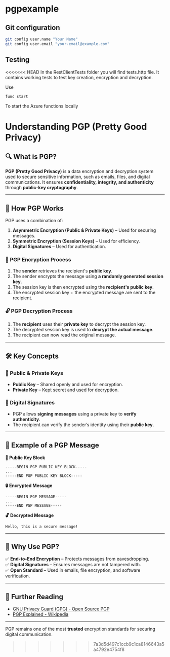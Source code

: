 # pgpexample

## Git configuration
```bash
git config user.name "Your Name"
git config user.email "your-email@example.com"

```

## Testing
<<<<<<< HEAD
In the RestClientTests folder you will find tests.http file. It contains working tests to test key creation, encryption and decryption.

Use 
```bash
func start
```
To start the Azure functions locally

# **Understanding PGP (Pretty Good Privacy)**

## **🔍 What is PGP?**
**PGP (Pretty Good Privacy)** is a data encryption and decryption system used to secure sensitive information, such as emails, files, and digital communications. It ensures **confidentiality, integrity, and authenticity** through **public-key cryptography**.

---

## **🔑 How PGP Works**
PGP uses a combination of:
1. **Asymmetric Encryption (Public & Private Keys)** – Used for securing messages.
2. **Symmetric Encryption (Session Keys)** – Used for efficiency.
3. **Digital Signatures** – Used for authentication.

### **📌 PGP Encryption Process**
1. The **sender** retrieves the recipient's **public key**.
2. The sender encrypts the message using **a randomly generated session key**.
3. The session key is then encrypted using the **recipient's public key**.
4. The encrypted session key + the encrypted message are sent to the recipient.

### **🔓 PGP Decryption Process**
1. The **recipient** uses their **private key** to decrypt the session key.
2. The decrypted session key is used to **decrypt the actual message**.
3. The recipient can now read the original message.

---

## **🛠 Key Concepts**
### **🔑 Public & Private Keys**
- **Public Key** – Shared openly and used for encryption.
- **Private Key** – Kept secret and used for decryption.

### **📝 Digital Signatures**
- PGP allows **signing messages** using a private key to **verify authenticity**.
- The recipient can verify the sender’s identity using their **public key**.

---

## **📌 Example of a PGP Message**
**🔑 Public Key Block**
```
-----BEGIN PGP PUBLIC KEY BLOCK-----
...
-----END PGP PUBLIC KEY BLOCK-----
```

**🔒 Encrypted Message**
```
-----BEGIN PGP MESSAGE-----
...
-----END PGP MESSAGE-----
```

**🔓 Decrypted Message**
```
Hello, this is a secure message!
```

---

## **🚀 Why Use PGP?**
✅ **End-to-End Encryption** – Protects messages from eavesdropping.  
✅ **Digital Signatures** – Ensures messages are not tampered with.  
✅ **Open Standard** – Used in emails, file encryption, and software verification.

---

## **🔗 Further Reading**
- [GNU Privacy Guard (GPG) - Open Source PGP](https://gnupg.org/)
- [PGP Explained - Wikipedia](https://en.wikipedia.org/wiki/Pretty_Good_Privacy)

---

PGP remains one of the most **trusted** encryption standards for securing digital communication.
>>>>>>> 7a3d5d497c1ccb9c1ca8146643a5a4792e4754f8
